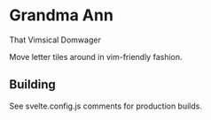 # Grandma Ann

That Vimsical Domwager

Move letter tiles around in vim-friendly fashion.

## Building

See svelte.config.js comments for production builds.
